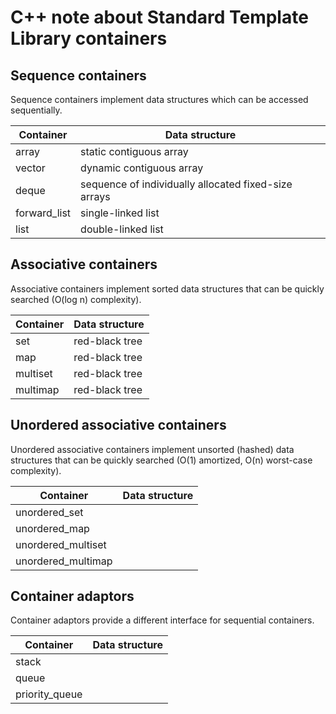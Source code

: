 # C++ note about Standard Template Library containers
## Sequence containers
Sequence containers implement data structures which can be accessed sequentially.

| Container | Data structure |
|-----------|----------------|
|array|static contiguous array|
|vector|dynamic contiguous array|
|deque|sequence of individually allocated fixed-size arrays|
|forward_list|single-linked list|
|list|double-linked list|

## Associative containers
Associative containers implement sorted data structures that can be quickly searched (O(log n) complexity). 

| Container | Data structure |
|-----------|----------------|
|set|red-black tree|
|map|red-black tree|
|multiset|red-black tree|
|multimap|red-black tree|

## Unordered associative containers
Unordered associative containers implement unsorted (hashed) data structures that can be quickly searched (O(1) amortized, O(n) worst-case complexity). 

| Container | Data structure |
|-----------|----------------|
|unordered_set||
|unordered_map||
|unordered_multiset||
|unordered_multimap||

## Container adaptors
Container adaptors provide a different interface for sequential containers. 

| Container | Data structure |
|-----------|----------------|
| stack ||
| queue ||
| priority_queue ||
